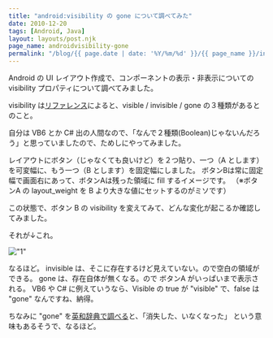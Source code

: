 ```yaml
---
title: "android:visibility の gone について調べてみた"
date: 2010-12-20
tags: [Android, Java]
layout: layouts/post.njk
page_name: androidvisibility-gone
permalink: "/blog/{{ page.date | date: '%Y/%m/%d' }}/{{ page_name }}/index.html"
---
```

Android の UI レイアウト作成で、コンポーネントの表示・非表示についての visibility プロパティについて調べてみました。
<!--more-->

visibility は[リファレンス](http://developer.android.com/reference/android/view/View.html#attr_android:visibility)によると、visible / invisible / gone の３種類があるとのこと。

自分は VB6 とか C# 出の人間なので、「なんで２種類(Boolean)じゃないんだろう」と思っていましたので、ためしにやってみました。

レイアウトにボタン（じゃなくても良いけど）を２つ貼り、一つ（A とします）を可変幅に、もう一つ（B とします）を固定幅にしました。
ボタンBは常に固定幅で画面右にあって、ボタンAは残った領域に fill するイメージです。
（※ボタンA の layout_weight を B より大きな値にセットするのがミソです） 

この状態で、ボタン B の visibility を変えてみて、どんな変化が起こるか確認してみました。

それが↓これ。

!["1"](https://blog.amay0777.net/img/posts/androidvisibility_1.png)

なるほど。
invisible は、そこに存在するけど見えていない。ので空白の領域ができる。
gone は、存在自体が無くなる。ので ボタンA がいっぱいまで表示される。
VB6 や C# に例えていうなら、Visible の true が "visible" で、false は "gone" なんですね、納得。 

 

ちなみに "gone" を[英和辞典で調べる](http://eow.alc.co.jp/gone/)と、「消失した、いなくなった」 という意味もあるそうで、なるほど。
